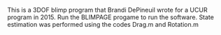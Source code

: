 This is a 3DOF blimp program that Brandi DePineuil wrote for a UCUR program in 2015. Run the BLIMPAGE progame to run the software. State estimation was performed using the codes Drag.m and Rotation.m
